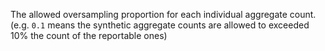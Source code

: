 The allowed oversampling proportion for each individual aggregate count. (e.g. `0.1` means the synthetic aggregate counts are allowed to exceeded 10% the count of the reportable ones)